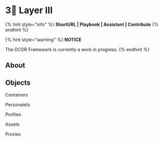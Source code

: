 # 3⃣ Layer III

{% hint style="info" %}
**ShortURL | Playbook | Assistant | Contribute**
{% endhint %}

{% hint style="warning" %}
**NOTICE**

The DCDR Framework is currently a work in progress.
{% endhint %}

## About



## Objects

Containers

Personalets

Profiles

Assets

Proxies





